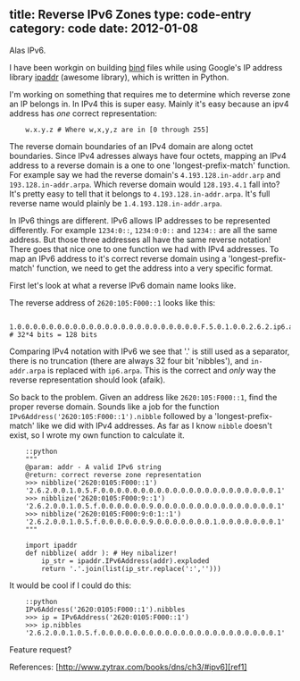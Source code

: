 title: Reverse IPv6 Zones
type: code-entry
category: code
date: 2012-01-08
---
Alas IPv6.


I have been workgin on building [bind][bind] files while using Google's IP address library
[ipaddr][ipaddr] (awesome library), which is written in Python.

I'm working on something that requires me to determine which reverse zone an IP belongs in. In IPv4
this is super easy. Mainly it's easy because an ipv4 address has *one* correct representation:

        w.x.y.z # Where w,x,y,z are in [0 through 255]

The reverse domain boundaries of an IPv4 domain are along octet boundaries. Since IPv4 adresses
always have four octets, mapping an IPv4 address to a reverse domain is a one to one
'longest-prefix-match' function. For example say we had the reverse domain's `4.193.128.in-addr.arp`
and `193.128.in-addr.arpa`. Which reverse domain would `128.193.4.1` fall into? It's pretty easy to
tell that it belongs to `4.193.128.in-addr.arpa`. It's full reverse name would plainly be
`1.4.193.128.in-addr.arpa`.

In IPv6 things are different. IPv6 allows IP addresses to be represented differently. For example
`1234:0::`, `1234:0:0::` and `1234::` are all the same address. But those three addresses all have
the same reverse notation! There goes that nice one to one function we had with IPv4 addresses. To
map an IPv6 address to it's correct reverse domain using a 'longest-prefix-match' function, we need
to get the address into a very specific format.

First let's look at what a reverse IPv6 domain name looks like.

The reverse address of `2620:105:F000::1` looks like this:

        1.0.0.0.0.0.0.0.0.0.0.0.0.0.0.0.0.0.0.0.0.0.0.0.F.5.0.1.0.0.2.6.2.ip6.arpa # 32*4 bits = 128 bits

Comparing IPv4 notation with IPv6 we see that '.' is still used as a separator, there is no
truncation (there are always 32 four bit 'nibbles'), and `in-addr.arpa` is replaced with
`ip6.arpa`. This is the correct and *only* way the reverse representation should look (afaik).

So back to the problem. Given an address like `2620:105:F000::1`, find the proper reverse domain.
Sounds like a job for the function `IPv6Address('2620:105:F000::1').nibble` followed by a
'longest-prefix-match' like we did with IPv4 addresses. As far as I know `nibble` doesn't exist, so
I wrote my own function to calculate it.

        ::python
        """
        @param: addr - A valid IPv6 string
        @return: correct reverse zone representation
        >>> nibblize('2620:0105:F000::1')
        '2.6.2.0.0.1.0.5.F.0.0.0.0.0.0.0.0.0.0.0.0.0.0.0.0.0.0.0.0.0.0.1'
        >>> nibblize('2620:0105:F000:9::1')
        '2.6.2.0.0.1.0.5.f.0.0.0.0.0.0.9.0.0.0.0.0.0.0.0.0.0.0.0.0.0.0.1'
        >>> nibblize('2620:0105:F000:9:0:1::1')
        '2.6.2.0.0.1.0.5.f.0.0.0.0.0.0.9.0.0.0.0.0.0.0.1.0.0.0.0.0.0.0.1'
        """

        import ipaddr
        def nibblize( addr ): # Hey nibalizer!
            ip_str = ipaddr.IPv6Address(addr).exploded
            return '.'.join(list(ip_str.replace(':','')))

It would be cool if I could do this:

        ::python
        IPv6Address('2620:0105:F000::1').nibbles
        >>> ip = IPv6Address('2620:0105:F000::1')
        >>> ip.nibbles
        '2.6.2.0.0.1.0.5.f.0.0.0.0.0.0.0.0.0.0.0.0.0.0.0.0.0.0.0.0.0.0.1'

Feature request?

References:
[http://www.zytrax.com/books/dns/ch3/#ipv6][ref1]

[ref1]:http://www.zytrax.com/books/dns/ch3/#ipv6
[ipaddr]:http://code.google.com/p/ipaddr-py/
[bind]:http://en.wikipedia.org/wiki/BIND
